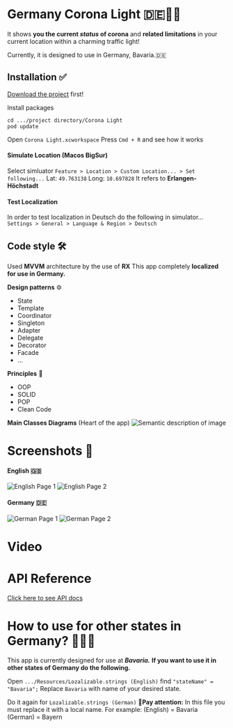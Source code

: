 # Germany Corona Light 🇩🇪🚦🦠

It shows **you the current *status* of corona** and **related limitations** in your current location within a charming traffic light!

Currently, it is designed to use in Germany, Bavaria.🇩🇪

## Installation ✅

[Download the project](https://github.com/mamadfrhi/Germany-Corona-Light) first!

 Install packages
```
cd .../project directory/Corona Light
pod update
```
Open ```Corona Light.xcworkspace```
Press ```Cmd + R``` and see how it works
#### Simulate Location (Macos BigSur)
Select simluator
```Feature > Location > Custom Location... > Set following...```
Lat: ```49.763138```
Long: ```10.697828```
It refers to **Erlangen-Höchstadt**

#### Test Localization
In order to test localization in Deutsch do the following in simulator...
```Settings > General > Language & Region > Deutsch```


## Code style 🛠
Used **MVVM** architecture by the use of **RX**
This app completely **localized for use in Germany.**

**Design patterns** ⚙️
- State
- Template
- Coordinator
- Singleton
- Adapter
- Delegate
- Decorator
- Facade
- ...

**Principles** 💎
- OOP
- SOLID
- POP
- Clean Code

**Main Classes Diagrams** (Heart of the app)
![Semantic description of image](https://s17.picofile.com/file/8417382568/Corona_Status.jpeg "Diagrams")

# Screenshots 📱
#### English 🇬🇧
![English Page 1](https://s16.picofile.com/file/8417389392/1.png)
![English Page 2](https://s17.picofile.com/file/8417389476/2.png)
#### Germany 🇩🇪
![German Page 1](https://s16.picofile.com/file/8417389768/1.png)
![German Page 2](https://s16.picofile.com/file/8417389934/2.png)

# Video

# API Reference
[Click here to see API docs](https://npgeo-corona-npgeo-de.hub.arcgis.com/datasets/917fc37a709542548cc3be077a786c17_0)

# How to use for other states in Germany? 🔁🇩🇪
This app is currently designed for use at ***Bavaria.***
**If you want to use it in other states of Germany do the following.**

Open ```.../Resources/Lozalizable.strings (English)```
find ```"stateName" = "Bavaria";```
Replace ```Bavaria``` with name of your desired state.

Do it again for ```Lozalizable.strings (German)```
🚧**Pay attention:** In this file you must replace it with a local name.
For example:
(English) = Bavaria
(German) = Bayern




